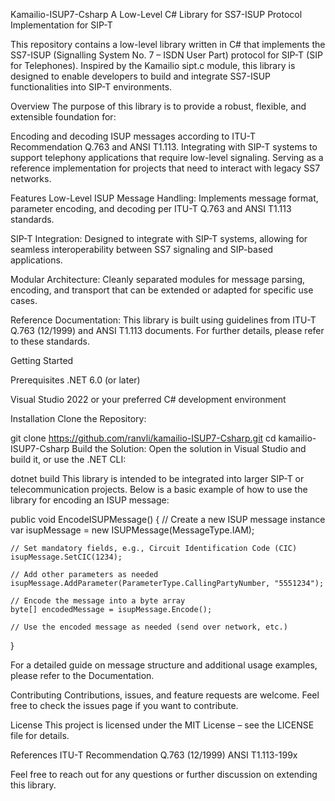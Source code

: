 Kamailio-ISUP7-Csharp
A Low-Level C# Library for SS7-ISUP Protocol Implementation for SIP-T

This repository contains a low-level library written in C# that implements the SS7-ISUP (Signalling System No. 7 – ISDN User Part) protocol for SIP-T (SIP for Telephones). Inspired by the Kamailio sipt.c module, this library is designed to enable developers to build and integrate SS7-ISUP functionalities into SIP-T environments.

Overview
The purpose of this library is to provide a robust, flexible, and extensible foundation for:

Encoding and decoding ISUP messages according to ITU-T Recommendation Q.763 and ANSI T1.113.
Integrating with SIP-T systems to support telephony applications that require low-level signaling.
Serving as a reference implementation for projects that need to interact with legacy SS7 networks.

Features
Low-Level ISUP Message Handling:
Implements message format, parameter encoding, and decoding per ITU-T Q.763 and ANSI T1.113 standards.

SIP-T Integration:
Designed to integrate with SIP-T systems, allowing for seamless interoperability between SS7 signaling and SIP-based applications.

Modular Architecture:
Cleanly separated modules for message parsing, encoding, and transport that can be extended or adapted for specific use cases.

Reference Documentation:
This library is built using guidelines from ITU-T Q.763 (12/1999) and ANSI T1.113 documents. For further details, please refer to these standards.

Getting Started

Prerequisites
.NET 6.0 (or later)

Visual Studio 2022 or your preferred C# development environment

Installation
Clone the Repository:

git clone https://github.com/ranvli/kamailio-ISUP7-Csharp.git
cd kamailio-ISUP7-Csharp
Build the Solution: Open the solution in Visual Studio and build it, or use the .NET CLI:

dotnet build
This library is intended to be integrated into larger SIP-T or telecommunication projects. Below is a basic example of how to use the library for encoding an ISUP message:


public void EncodeISUPMessage()
{
    // Create a new ISUP message instance
    var isupMessage = new ISUPMessage(MessageType.IAM);
    
    // Set mandatory fields, e.g., Circuit Identification Code (CIC)
    isupMessage.SetCIC(1234);
    
    // Add other parameters as needed
    isupMessage.AddParameter(ParameterType.CallingPartyNumber, "5551234");
    
    // Encode the message into a byte array
    byte[] encodedMessage = isupMessage.Encode();
    
    // Use the encoded message as needed (send over network, etc.)
}

For a detailed guide on message structure and additional usage examples, please refer to the Documentation.

Contributing
Contributions, issues, and feature requests are welcome. Feel free to check the issues page if you want to contribute.

License
This project is licensed under the MIT License – see the LICENSE file for details.

References
ITU-T Recommendation Q.763 (12/1999)
ANSI T1.113-199x

Feel free to reach out for any questions or further discussion on extending this library.
